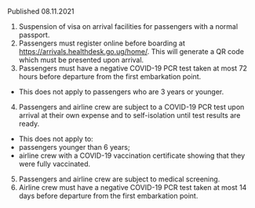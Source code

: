 Published 08.11.2021
1. Suspension of visa on arrival facilities for passengers with a normal passport.
2. Passengers must register online before boarding at <a href="https://arrivals.healthdesk.go.ug/home/">https://arrivals.healthdesk.go.ug/home/</a>. This will generate a QR code which must be presented upon arrival.
3. Passengers must have a negative COVID-19 PCR test taken at most 72 hours before departure from the first embarkation point.
- This does not apply to passengers who are 3 years or younger.
4. Passengers and airline crew are subject to a COVID-19 PCR test upon arrival at their own expense and to self-isolation until test results are ready.
- This does not apply to:
- passengers younger than 6 years;
- airline crew with a COVID-19 vaccination certificate showing that they were fully vaccinated.
5. Passengers and airline crew are subject to medical screening.
6. Airline crew must have a negative COVID-19 PCR test taken at most 14 days before departure from the first embarkation point.
